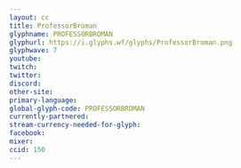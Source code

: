 ```yaml
---
layout: cc
title: ProfessorBroman
glyphname: PROFESSORBROMAN
glyphurl: https://i.glyphs.wf/glyphs/ProfessorBroman.png
glyphwave: 7
youtube: 
twitch: 
twitter: 
discord: 
other-site: 
primary-language: 
global-glyph-code: PROFESSORBROMAN
currently-partnered: 
stream-currency-needed-for-glyph: 
facebook: 
mixer: 
ccid: 150
---
```


